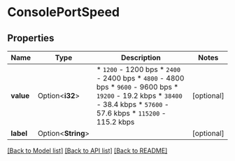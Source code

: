 # ConsolePortSpeed

## Properties

Name | Type | Description | Notes
------------ | ------------- | ------------- | -------------
**value** | Option<**i32**> | * `1200` - 1200 bps * `2400` - 2400 bps * `4800` - 4800 bps * `9600` - 9600 bps * `19200` - 19.2 kbps * `38400` - 38.4 kbps * `57600` - 57.6 kbps * `115200` - 115.2 kbps | [optional]
**label** | Option<**String**> |  | [optional]

[[Back to Model list]](../README.md#documentation-for-models) [[Back to API list]](../README.md#documentation-for-api-endpoints) [[Back to README]](../README.md)


